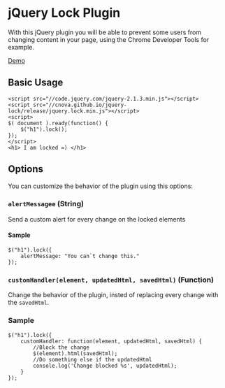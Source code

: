 # jQuery Lock Plugin
With this jQuery plugin you will be able to prevent some users from changing content in your page, using the Chrome Developer Tools for example.

[Demo](http://cnova.github.io/jquery-lock/)
## Basic Usage
```
<script src="//code.jquery.com/jquery-2.1.3.min.js"></script>
<script src="//cnova.github.io/jquery-lock/release/jquery.lock.min.js"></script>
<script>
$( document ).ready(function() {
	$("h1").lock();
});
</script>
<h1> I am locked =) </h1>
```

## Options
You can customize the behavior of the plugin using this options:

### `alertMessagee` (String)
Send a custom alert for every change on the locked elements
#### Sample
```
$("h1").lock({
    alertMessage: "You can`t change this."
});
```
### `customHandler(element, updatedHtml, savedHtml)` (Function) 
Change the behavior of the plugin, insted of replacing every change with the `savedHtml`.
### Sample
```
$("h1").lock({
    customHandler: function(element, updatedHtml, savedHtml) {
        //Block the change	
        $(element).html(savedHtml);
        //Do something else if the updatedHtml
        console.log('Change blocked %s', updatedHtml);
    }
});
```



